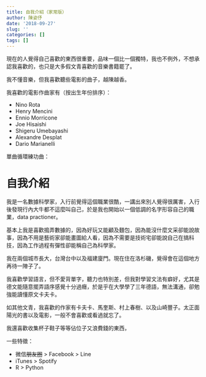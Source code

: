 ```yaml
---
title: 自我介紹（家常版）
author: 陳姿伃
date: '2018-09-27'
slug: ''
categories: []
tags: []
---
```


現在的人覺得自己喜歡的東西很重要，品味一個比一個獨特，我也不例外，不想承認我喜歡的，也只是大多假文青喜歡的音樂書籍罷了。

我不懂音樂，但我喜歡聽些電影的曲子，越陳越香。

我喜歡的電影作曲家有（按出生年份排序）：

- Nino Rota
- Henry Mencini
- Ennio Morricone
- Joe Hisaishi
- Shigeru Umebayashi
- Alexandre Desplat
- Dario Marianelli


單曲循環練功曲：


# 自我介紹
我是一名數據科學家，入行前覺得這個職業很酷，一講出來別人覺得很厲害，入行後發現行內大牛都不這麼叫自己，於是我也開始以一個低調的名字形容自己的職業，data practioner。

基本上我是喜歡搗弄數據的，因為好玩又能顧及麵包，因為能沒什麼文采卻能說故事，因為不用是藝術家卻能畫圖給人看，因為不需要是技術宅卻能說自己在搞科技，因為工作過程有彈性卻能稱自己為科學家。


我在兩個城市長大，台灣台中以及福建廈門。現在住在洛杉磯，覺得會在這個地方再待一陣子了。

我喜歡學習語言，但不愛背單字，聽力也特別差，但我對學習文法有癖好，尤其是德文能隨意擺弄語序感覺十分過癮，於是乎在大學學了三年德語，無法溝通，卻勉強能讀懂原文卡夫卡。

如其他文青，我喜歡的作家有卡夫卡、馬奎斯、村上春樹、以及山崎豐子。太正面陽光的書以及電影，一般不會喜歡或看過就忘了。

我還喜歡收集杯子鞋子等等佔位子又浪費錢的東西，

一些特徵：

- 微信~~朋友圈~~ > Facebook > Line
- iTunes > Spotify
- R > Python






